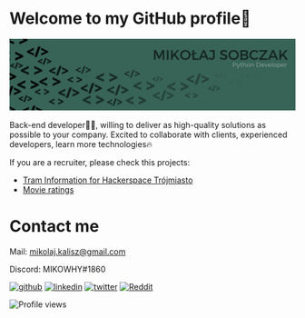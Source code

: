 # Welcome to my GitHub profile👋
![](https://github.com/mikowhyHUB/mikowhyHUB/blob/main/ms_banner.png?raw=true)

Back-end developer🧑‍💻, willing to deliver as high-quality solutions as possible to your company. Excited to collaborate with clients, experienced developers, learn more technologies🔥

If you are a recruiter, please check this projects: 
- [Tram Information for Hackerspace Trójmiasto](https://github.com/mikowhyHUB/hs3-traminformation)
- [Movie ratings](https://github.com/mikowhyHUB/movie-ratings)

# Contact me
Mail: mikolaj.kalisz@gmail.com 

Discord: MIKOWHY#1860

[<img src='https://cdn.jsdelivr.net/npm/simple-icons@3.0.1/icons/github.svg' alt='github' height='40'>](https://github.com/mikowhyHUB)  [<img src='https://cdn.jsdelivr.net/npm/simple-icons@3.0.1/icons/linkedin.svg' alt='linkedin' height='40'>](https://www.linkedin.com/in/mikobczak/) [<img src='https://cdn.jsdelivr.net/npm/simple-icons@3.0.1/icons/twitter.svg' alt='twitter' height='40'>](https://twitter.com/_mikowhy)  [<img src='https://cdn.jsdelivr.net/npm/simple-icons@3.0.1/icons/reddit.svg' alt='Reddit' height='40'>](https://www.reddit.com/user/_mikowhy)  

![Profile views](https://gpvc.arturio.dev/mikowhyHUB)  
